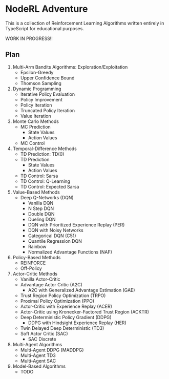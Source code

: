 # NodeRL Adventure

This is a collection of Reinforcement Learning Algorithms written entirely in TypeScript for educational purposes.

WORK IN PROGRESS!!

## Plan

1. Multi-Arm Bandits Algorithms: Exploration/Exploitation
   * Epsilon-Greedy
   * Upper Confidence Bound
   * Thomson Sampling
2. Dynamic Programming
   * Iterative Policy Evaluation
   * Policy Improvement
   * Policy Iteration
   * Truncated Policy Iteration
   * Value Iteration
3. Monte Carlo Methods
   * MC Prediction
     - State Values
     - Action Values
   * MC Control
4. Temporal-Difference Methods
   * TD Prediction: TD(0)
   * TD Prediction
     - State Values
     - Action Values
   * TD Control: Sarsa
   * TD Control: Q-Learning
   * TD Control: Expected Sarsa
5. Value-Based Methods
   * Deep Q-Networks (DQN)
     - Vanilla DQN
     - N Step DQN
     - Double DQN
     - Dueling DQN
     - DQN with Prioritized Experience Replay (PER)
     - DQN with Noisy Networks
     - Categorical DQN (C51)
     - Quantile Regression DQN
     - Rainbow
     - Normalized Advantage Functions (NAF)
6. Policy-Based Methods
   * REINFORCE
   * Off-Policy
7. Actor-Critic Methods
   * Vanilla Actor-Critic
   * Advantage Actor Critic (A2C)
     - A2C with Generalized Advantage Estimation (GAE)
   * Trust Region Policy Optimization (TRPO)
   * Proximal Policy Optimization (PPO)
   * Actor-Critic with Experience Replay (ACER)
   * Actor-Critic using Kronecker-Factored Trust Region (ACKTR)
   * Deep Deterministic Policy Gradient (DDPG)
     - DDPG with Hindsight Experience Replay (HER)
   * Twin Delayed Deep Deterministic (TD3)
   * Soft Actor Critic (SAC)
     - SAC Discrete
8. Multi-Agent Algorithms
   * Multi-Agent DDPG (MADDPG)
   * Multi-Agent TD3
   * Multi-Agent SAC
9. Model-Based Algorithms
   * TODO
